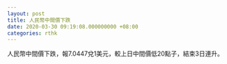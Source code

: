 ```yaml
---
layout: post
title: 人民幣中間價下跌
date: 2020-03-30 09:19:08.000000000 +08:00
categories: rthk
---
```


人民幣中間價下跌，報7.0447兌1美元，較上日中間價低20點子，結束3日連升。
